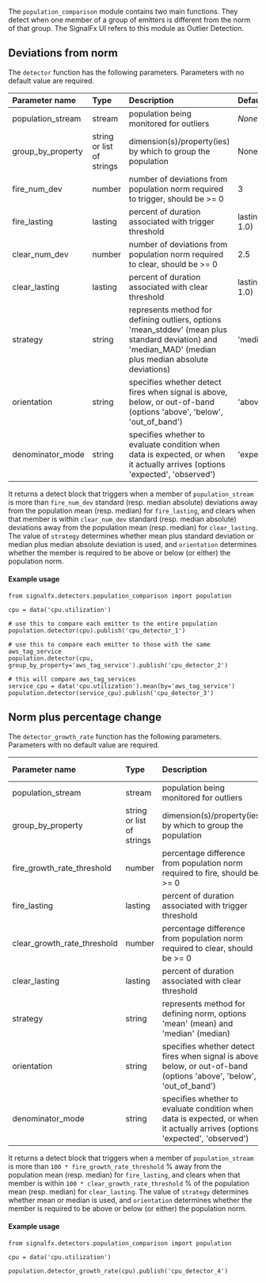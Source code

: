 The `population_comparison` module contains two main functions. They detect when one member of a group of emitters is different from the norm of that group. The SignalFx UI refers to this module as Outlier Detection.

## Deviations from norm

The `detector` function has the following parameters. Parameters with no default value are required.                         

|Parameter name|Type|Description|Default value|
|:---|:---|:---|:---|
|population_stream|stream|population being monitored for outliers|*None*|
|group_by_property|string or list of strings|dimension(s)/property(ies) by which to group the population|None|
|fire_num_dev|number|number of deviations from population norm required to trigger, should be >= 0|3|
|fire_lasting|lasting|percent of duration associated with trigger threshold|lasting('5m', 1.0)|
|clear_num_dev|number|number of deviations from population norm required to clear, should be >= 0|2.5|
|clear_lasting|lasting|percent of duration associated with clear threshold|lasting('5m', 1.0)|
|strategy|string|represents method for defining outliers, options 'mean_stddev' (mean plus standard deviation) and 'median_MAD' (median plus median absolute deviations)|'median_MAD'|
|orientation|string|specifies whether detect fires when signal is above, below, or out-of-band (options  'above', 'below', 'out_of_band')|'above'|
|denominator_mode|string|specifies whether to evaluate condition when data is expected, or when it actually arrives (options 'expected', 'observed')|'expected'|

It returns a detect block that triggers when a member of `population_stream` is more than `fire_num_dev` standard (resp. median absolute) deviations away from the population mean (resp. median) for `fire_lasting`, and clears when that member is within `clear_num_dev` standard (resp. median absolute) deviations away from the population mean (resp. median) for `clear_lasting`. The value of `strategy` determines whether mean plus standard deviation or median plus median absolute deviation is used, and `orientation` determines whether the member is required to be above or below (or either) the population norm.
    
   
#### Example usage
~~~~~~~~~~~~~~~~~~~~
from signalfx.detectors.population_comparison import population

cpu = data('cpu.utilization')

# use this to compare each emitter to the entire population
population.detector(cpu).publish('cpu_detector_1')

# use this to compare each emitter to those with the same aws_tag_service
population.detector(cpu, group_by_property='aws_tag_service').publish('cpu_detector_2')

# this will compare aws_tag_services
service_cpu = data('cpu.utilization').mean(by='aws_tag_service')
population.detector(service_cpu).publish('cpu_detector_3')

~~~~~~~~~~~~~~~~~~~~

## Norm plus percentage change

The `detector_growth_rate` function has the following parameters. Parameters with no default value are required.                      

|Parameter name|Type|Description|Default value|
|:---|:---|:---|:---|
|population_stream|stream|population being monitored for outliers|*None*|
|group_by_property|string or list of strings|dimension(s)/property(ies) by which to group the population|None|
|fire_growth_rate_threshold|number|percentage difference from population norm required to fire, should be >= 0|0.2|
|fire_lasting|lasting|percent of duration associated with trigger threshold|lasting('5m', 1.0)|
|clear_growth_rate_threshold|number|percentage difference from population norm required to clear, should be >= 0|0.1|
|clear_lasting|lasting|percent of duration associated with clear threshold|lasting('5m', 1.0)|
|strategy|string|represents method for defining norm, options 'mean' (mean) and 'median' (median)|'median'|
|orientation|string|specifies whether detect fires when signal is above, below, or out-of-band (options  'above', 'below', 'out_of_band')|'above'|
|denominator_mode|string|specifies whether to evaluate condition when data is expected, or when it actually arrives (options 'expected', 'observed')|'expected'|

It returns a detect block that triggers when a member of `population_stream` is more than `100 * fire_growth_rate_threshold` % away from the population mean (resp. median) for `fire_lasting`, and clears when that member is within `100 * clear_growth_rate_threshold` % of the population mean (resp. median) for `clear_lasting`. The value of `strategy` determines whether mean or median is used, and `orientation` determines whether the member is required to be above or below (or either) the population norm.
                            

#### Example usage
~~~~~~~~~~~~~~~~~~~~
from signalfx.detectors.population_comparison import population

cpu = data('cpu.utilization')

population.detector_growth_rate(cpu).publish('cpu_detector_4')

